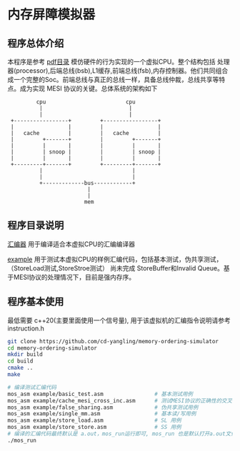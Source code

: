 # 内存屏障模拟器

## 程序总体介绍
本程序是参考 [pdf目录](https://github.com/cd-yangling/memory-ordering-simulator/pdf) 模仿硬件的行为实现的一个虚拟CPU。整个结构包括 处理器(processor),后端总线(bsb),L1缓存,前端总线(fsb),内存控制器。他们共同组合成一个完整的Soc。前端总线与真正的总线一样，具备总线仲裁，总线共享等特点。成为实现 MESI 协议的关键。总体系统的架构如下

 
             cpu                         cpu
              |                           |
              |                           |
     +-----------------+         +-----------------+
     |                 |         |                 |
     |   cache         |         |   cache         |
     |         +-------+         |         +-------+
     |         |       |         |         |       |
     |         | snoop |         |         | snoop |
     |         |       |         |         |       |
     +---------+-------+         +---------+-------+
              |                            |
              |                            |
              +-------------bus------------+
                             |
                             |
                            mem


## 程序目录说明

[汇编器](https://github.com/cd-yangling/memory-ordering-simulator/assembler) 用于编译适合本虚拟CPU的汇编编译器

[example](https://github.com/cd-yangling/memory-ordering-simulator/example) 用于测试本虚拟CPU的样例汇编代码，包括基本测试，伪共享测试，（StoreLoad测试,StoreStroe测试） 尚未完成 StoreBuffer和Invalid Queue。基于MESI协议的处理情况下，目前是强内存序。

## 程序基本使用

最低需要 c++20(主要里面使用一个信号量), 用于该虚拟机的汇编指令说明请参考 instruction.h

```bash
git clone https://github.com/cd-yangling/memory-ordering-simulator
cd memory-ordering-simulator
mkdir build
cd build
cmake ..
make

# 编译测试汇编代码
mos_asm example/basic_test.asm                # 基本测试用例
mos_asm example/cache_mesi_cross_inc.asm      # 测试MESI协议的正确性的交叉++的用例
mos_asm example/false_sharing.asm             # 伪共享测试用例
mos_asm example/single_mm.asm                 # 基本读/写用例
mos_asm example/store_load.asm                # SL 用例
mos_asm example/store_store.asm               # SS 用例
# 编译的汇编代码最终默认是 a.out，mos_run运行即可, mos_run 也是默认打开a.out文件运行
./mos_run 
```


    